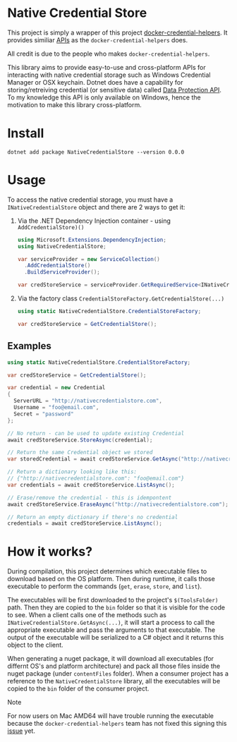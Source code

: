 # Native Credential Store

This project is simply a wrapper of this project
[docker-credential-helpers](https://github.com/docker/docker-credential-helpers).
It provides similiar
[APIs](https://pkg.go.dev/github.com/docker/docker-credential-helpers/client?utm_source=godoc)
as the `docker-credential-helpers` does. 

All credit is due to the people who makes `docker-credential-helpers`.

This library aims to provide easy-to-use and cross-platform APIs for interacting
with native credential storage such as Windows Credential Manager or OSX keychain.
Dotnet does have a capability for storing/retreiving credential (or sensitive data)
called [Data Protection API](https://learn.microsoft.com/en-us/dotnet/standard/security/how-to-use-data-protection).
To my knowledge this API is only available on Windows, hence the motivation to
make this library cross-platform.

# Install
```
dotnet add package NativeCredentialStore --version 0.0.0
```

# Usage
To access the native credential storage, you must have a
`INativeCredentialStore` object and there are 2 ways to get it:
1. Via the .NET Dependency Injection container - using `AddCredentialStore)()`
    ```cs
    using Microsoft.Extensions.DependencyInjection;
    using NativeCredentialStore;

    var serviceProvider = new ServiceCollection()
      .AddCredentialStore()
      .BuildServiceProvider();

    var credStoreService = serviceProvider.GetRequiredService<INativeCredentialStore>();
    ```
1. Via the factory class `CredentialStoreFactory.GetCredentialStore(...)`
    ```cs
    using static NativeCredentialStore.CredentialStoreFactory;

    var credStoreService = GetCredentialStore();
    ```

## Examples
```cs
using static NativeCredentialStore.CredentialStoreFactory;

var credStoreService = GetCredentialStore();

var credential = new Credential
{
  ServerURL = "http://nativecredentialstore.com",
  Username = "foo@email.com",
  Secret = "password"
};

// No return - can be used to update existing Credential
await credStoreService.StoreAsync(credential);

// Return the same Credential object we stored
var storedCredential = await credStoreService.GetAsync("http://nativecredentialstore.com");

// Return a dictionary looking like this:
// {"http://nativecredentialstore.com": "foo@email.com"}
var credentials = await credStoreService.ListAsync();

// Erase/remove the credential - this is idempontent
await credStoreService.EraseAsync("http://nativecredentialstore.com");

// Return an empty dictionary if there's no credential
credentials = await credStoreService.ListAsync();
```

# How it works?
During compilation, this project determines which executable files to download
based on the OS platform. Then during runtime, it calls those executable
to perform the commands (`get`, `erase`, `store`, and `list`).

The executables will be first downloaded to the project's `$(ToolsFolder)` path.
Then they are copied to the `bin` folder so that it is visible for the code to see. When a client
calls one of the methods such as `INativeCredentialStore.GetAsync(...)`, it will start a process to
call the appropriate executable and pass the arguments to that executable. The output of the
executable will be serialized to a C# object and it returns this object to the client.

When generating a nuget package, it will download all executables (for differnt OS's and platform architecture)
and pack all those files inside the nuget package (under `contentFiles` folder). When a consumer project
has a reference to the `NativeCredentialStore` library, all the executables will be copied to the `bin`
folder of the consumer project.

> [!NOTE]
>
> For now users on Mac AMD64 will have trouble running the executable because
> the `docker-credential-helpers` team has not fixed this signing this [issue](https://github.com/docker/docker-credential-helpers/issues/246#issuecomment-1690831962) yet.
